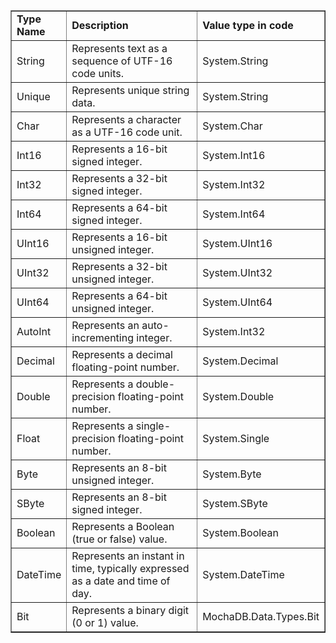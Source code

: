 <table border="1">
    <tr>
        <td width="15%"><strong>Type Name</strong></td>
        <td width="68.6%"><strong>Description</strong></td>
        <td><strong>Value type in code</strong></td>
    </tr>
    <tr>
        <td>String</td>
        <td>Represents text as a sequence of UTF-16 code units.</td>
        <td>System.String</td>
    </tr>
    <tr>
        <td>Unique</td>
        <td>Represents unique string data.</td>
        <td>System.String</td>
    </tr>
    <tr>
        <td>Char</td>
        <td>Represents a character as a UTF-16 code unit.</td>
        <td>System.Char</td>
    </tr>
    <tr>
        <td>Int16</td>
        <td>Represents a 16-bit signed integer.</td>
        <td>System.Int16</td>
    </tr>
    <tr>
        <td>Int32</td>
        <td>Represents a 32-bit signed integer.</td>
        <td>System.Int32</td>
    </tr>
    <tr>
        <td>Int64</td>
        <td>Represents a 64-bit signed integer.</td>
        <td>System.Int64</td>
    </tr>
    <tr>
        <td>UInt16</td>
        <td>Represents a 16-bit unsigned integer.</td>
        <td>System.UInt16</td>
    </tr>
    <tr>
        <td>UInt32</td>
        <td>Represents a 32-bit unsigned integer.</td>
        <td>System.UInt32</td>
    </tr>
    <tr>
        <td>UInt64</td>
        <td>Represents a 64-bit unsigned integer.</td>
        <td>System.UInt64</td>
    </tr>
    <tr>
        <td>AutoInt</td>
        <td>Represents an auto-incrementing integer.</td>
        <td>System.Int32</td>
    </tr>
    <tr>
        <td>Decimal</td>
        <td>Represents a decimal floating-point number.</td>
        <td>System.Decimal</td>
    </tr>
    <tr>
        <td>Double</td>
        <td>Represents a double-precision floating-point number.</td>
        <td>System.Double</td>
    </tr>
    <tr>
        <td>Float</td>
        <td>Represents a single-precision floating-point number.</td>
        <td>System.Single</td>
    </tr>
    <tr>
        <td>Byte</td>
        <td>Represents an 8-bit unsigned integer.</td>
        <td>System.Byte</td>
    </tr>
    <tr>
        <td>SByte</td>
        <td>Represents an 8-bit signed integer.</td>
        <td>System.SByte</td>
    </tr>
    <tr>
        <td>Boolean</td>
        <td>Represents a Boolean (true or false) value.</td>
        <td>System.Boolean</td>
    </tr>
    <tr>
        <td>DateTime</td>
        <td>Represents an instant in time, typically expressed as a date and time of day.</td>
        <td>System.DateTime</td>
    </tr>
    <tr>
        <td>Bit</td>
        <td>Represents a binary digit (0 or 1) value.</td>
        <td>MochaDB.Data.Types.Bit</td>
    </tr>
</table>